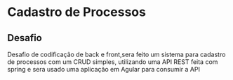 <H1>Cadastro de Processos</H1>
<h2>Desafio</h2>
<p>Desafio de codificação de back e front,sera feito um sistema para cadastro de processos com um CRUD simples, utilizando uma API REST feita com spring
e sera usado uma aplicação em Agular para consumir a API</p>
